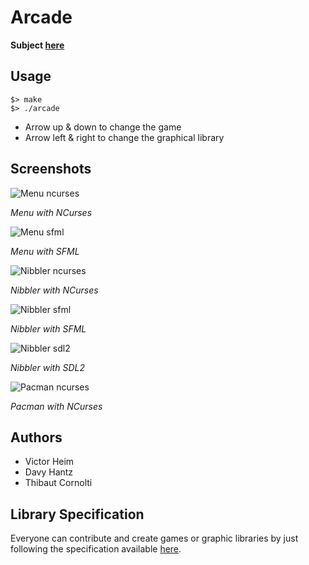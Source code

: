 # Arcade

**Subject [here](https://github.com/thibautcornolti/Arcade/blob/master/Subject.pdf)**

## Usage

```
$> make
$> ./arcade
```

* Arrow up & down to change the game
* Arrow left & right to change the graphical library

## Screenshots

![Menu ncurses](https://imgur.com/Ht09UPM.png)

_Menu with NCurses_


![Menu sfml](https://imgur.com/jA6slqf)

_Menu with SFML_


![Nibbler ncurses](https://imgur.com/Tr2WtCD.png)

_Nibbler with NCurses_


![Nibbler sfml](https://imgur.com/mZQeyok.png)

_Nibbler with SFML_


![Nibbler sdl2](https://imgur.com/eQkb1yS.png)

_Nibbler with SDL2_


![Pacman ncurses](https://imgur.com/Q5R6BA0.png)

_Pacman with NCurses_

## Authors
* Victor Heim
* Davy Hantz
* Thibaut Cornolti

## Library Specification

Everyone can contribute and create games or graphic libraries by just following the specification available [here](https://github.com/EPITECH-Strasbourg-2021/CPP-Arcade-Spec).
